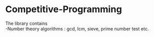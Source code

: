 # Competitive-Programming
The library contains    
-Number theory algorithms : gcd, lcm, sieve, prime number test etc.
